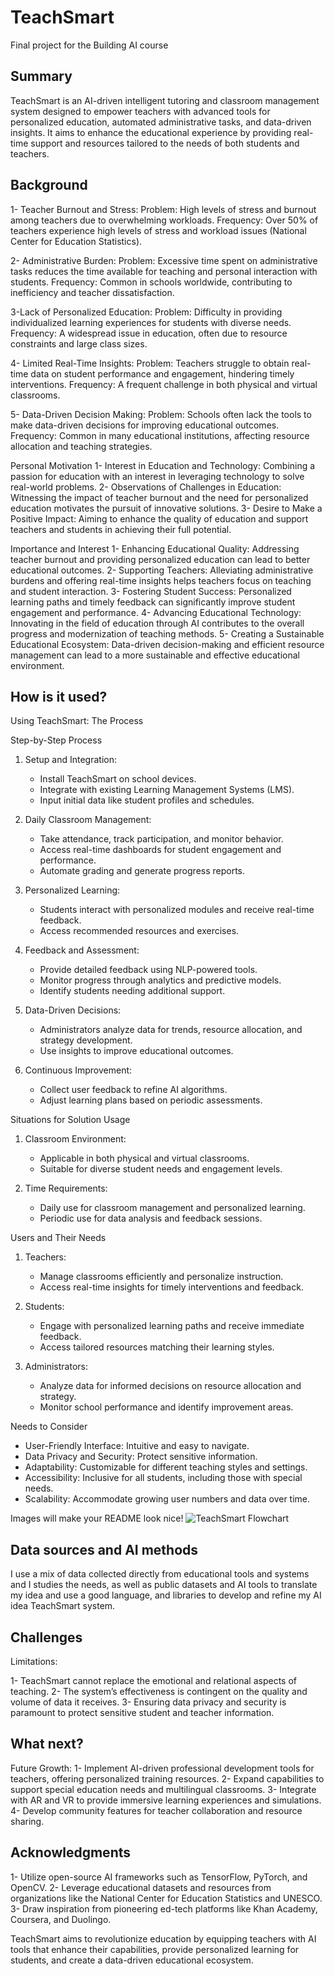 # TeachSmart

Final project for the Building AI course

## Summary

TeachSmart is an AI-driven intelligent tutoring and classroom management system designed to empower teachers with advanced tools for personalized education, automated administrative tasks, and data-driven insights. It aims to enhance the educational experience by providing real-time support and resources tailored to the needs of both students and teachers. 


## Background

1- Teacher Burnout and Stress:
Problem: High levels of stress and burnout among teachers due to overwhelming workloads.
Frequency: Over 50% of teachers experience high levels of stress and workload issues (National Center for Education Statistics).

2- Administrative Burden:
Problem: Excessive time spent on administrative tasks reduces the time available for teaching and personal interaction with students.
Frequency: Common in schools worldwide, contributing to inefficiency and teacher dissatisfaction.

3-Lack of Personalized Education:
Problem: Difficulty in providing individualized learning experiences for students with diverse needs.
Frequency: A widespread issue in education, often due to resource constraints and large class sizes.

4- Limited Real-Time Insights:
Problem: Teachers struggle to obtain real-time data on student performance and engagement, hindering timely interventions.
Frequency: A frequent challenge in both physical and virtual classrooms.

5- Data-Driven Decision Making:
Problem: Schools often lack the tools to make data-driven decisions for improving educational outcomes.
Frequency: Common in many educational institutions, affecting resource allocation and teaching strategies.

Personal Motivation
1- Interest in Education and Technology: Combining a passion for education with an interest in leveraging technology to solve real-world problems.
2- Observations of Challenges in Education: Witnessing the impact of teacher burnout and the need for personalized education motivates the pursuit of innovative solutions.
3- Desire to Make a Positive Impact: Aiming to enhance the quality of education and support teachers and students in achieving their full potential.

Importance and Interest
1- Enhancing Educational Quality: Addressing teacher burnout and providing personalized education can lead to better educational outcomes.
2- Supporting Teachers: Alleviating administrative burdens and offering real-time insights helps teachers focus on teaching and student interaction.
3- Fostering Student Success: Personalized learning paths and timely feedback can significantly improve student engagement and performance.
4- Advancing Educational Technology: Innovating in the field of education through AI contributes to the overall progress and modernization of teaching methods.
5- Creating a Sustainable Educational Ecosystem: Data-driven decision-making and efficient resource management can lead to a more sustainable and effective educational environment.


## How is it used?

Using TeachSmart: The Process

Step-by-Step Process
1. Setup and Integration:
   - Install TeachSmart on school devices.
   - Integrate with existing Learning Management Systems (LMS).
   - Input initial data like student profiles and schedules.

2. Daily Classroom Management:
   - Take attendance, track participation, and monitor behavior.
   - Access real-time dashboards for student engagement and performance.
   - Automate grading and generate progress reports.

3. Personalized Learning:
   - Students interact with personalized modules and receive real-time feedback.
   - Access recommended resources and exercises.

4. Feedback and Assessment:
   - Provide detailed feedback using NLP-powered tools.
   - Monitor progress through analytics and predictive models.
   - Identify students needing additional support.

5. Data-Driven Decisions:
   - Administrators analyze data for trends, resource allocation, and strategy development.
   - Use insights to improve educational outcomes.

6. Continuous Improvement:
   - Collect user feedback to refine AI algorithms.
   - Adjust learning plans based on periodic assessments.

Situations for Solution Usage
1. Classroom Environment:
   - Applicable in both physical and virtual classrooms.
   - Suitable for diverse student needs and engagement levels.

2. Time Requirements:
   - Daily use for classroom management and personalized learning.
   - Periodic use for data analysis and feedback sessions.

Users and Their Needs
1. Teachers:
   - Manage classrooms efficiently and personalize instruction.
   - Access real-time insights for timely interventions and feedback.

2. Students:
   - Engage with personalized learning paths and receive immediate feedback.
   - Access tailored resources matching their learning styles.

3. Administrators:
   - Analyze data for informed decisions on resource allocation and strategy.
   - Monitor school performance and identify improvement areas.

Needs to Consider
- User-Friendly Interface: Intuitive and easy to navigate.
- Data Privacy and Security: Protect sensitive information.
- Adaptability: Customizable for different teaching styles and settings.
- Accessibility: Inclusive for all students, including those with special needs.
- Scalability: Accommodate growing user numbers and data over time.

Images will make your README look nice!
![TeachSmart Flowchart](https://github.com/user-attachments/assets/5efdceb0-21e3-4d41-96bc-5be0ec9b8d1f)



## Data sources and AI methods
I use a mix of data collected directly from educational tools and systems and I studies the needs, as well as public datasets and AI tools to translate my idea and use a good language, and libraries to develop and refine my AI idea TeachSmart system.


## Challenges

Limitations:

1- TeachSmart cannot replace the emotional and relational aspects of teaching.
2- The system’s effectiveness is contingent on the quality and volume of data it receives.
3- Ensuring data privacy and security is paramount to protect sensitive student and teacher information.

## What next?

Future Growth:
1- Implement AI-driven professional development tools for teachers, offering personalized training resources.
2- Expand capabilities to support special education needs and multilingual classrooms.
3- Integrate with AR and VR to provide immersive learning experiences and simulations.
4- Develop community features for teacher collaboration and resource sharing.


## Acknowledgments

1- Utilize open-source AI frameworks such as TensorFlow, PyTorch, and OpenCV.
2- Leverage educational datasets and resources from organizations like the National Center for Education Statistics and UNESCO.
3- Draw inspiration from pioneering ed-tech platforms like Khan Academy, Coursera, and Duolingo.

TeachSmart aims to revolutionize education by equipping teachers with AI tools that enhance their capabilities, provide personalized learning for students, and create a data-driven educational ecosystem.
